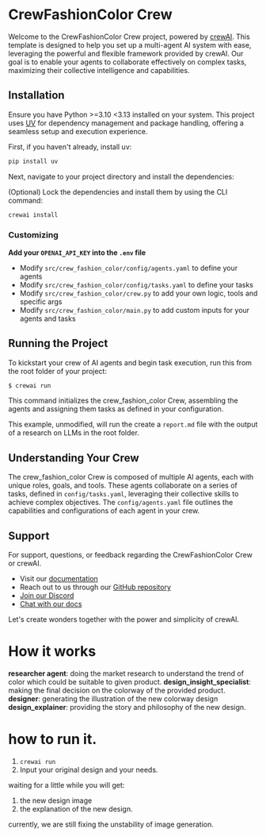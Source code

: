# CrewFashionColor Crew

Welcome to the CrewFashionColor Crew project, powered by [crewAI](https://crewai.com). This template is designed to help you set up a multi-agent AI system with ease, leveraging the powerful and flexible framework provided by crewAI. Our goal is to enable your agents to collaborate effectively on complex tasks, maximizing their collective intelligence and capabilities.

## Installation

Ensure you have Python >=3.10 <3.13 installed on your system. This project uses [UV](https://docs.astral.sh/uv/) for dependency management and package handling, offering a seamless setup and execution experience.

First, if you haven't already, install uv:

```bash
pip install uv
```

Next, navigate to your project directory and install the dependencies:

(Optional) Lock the dependencies and install them by using the CLI command:
```bash
crewai install
```
### Customizing

**Add your `OPENAI_API_KEY` into the `.env` file**

- Modify `src/crew_fashion_color/config/agents.yaml` to define your agents
- Modify `src/crew_fashion_color/config/tasks.yaml` to define your tasks
- Modify `src/crew_fashion_color/crew.py` to add your own logic, tools and specific args
- Modify `src/crew_fashion_color/main.py` to add custom inputs for your agents and tasks

## Running the Project

To kickstart your crew of AI agents and begin task execution, run this from the root folder of your project:

```bash
$ crewai run
```

This command initializes the crew_fashion_color Crew, assembling the agents and assigning them tasks as defined in your configuration.

This example, unmodified, will run the create a `report.md` file with the output of a research on LLMs in the root folder.

## Understanding Your Crew

The crew_fashion_color Crew is composed of multiple AI agents, each with unique roles, goals, and tools. These agents collaborate on a series of tasks, defined in `config/tasks.yaml`, leveraging their collective skills to achieve complex objectives. The `config/agents.yaml` file outlines the capabilities and configurations of each agent in your crew.

## Support

For support, questions, or feedback regarding the CrewFashionColor Crew or crewAI.
- Visit our [documentation](https://docs.crewai.com)
- Reach out to us through our [GitHub repository](https://github.com/joaomdmoura/crewai)
- [Join our Discord](https://discord.com/invite/X4JWnZnxPb)
- [Chat with our docs](https://chatg.pt/DWjSBZn)

Let's create wonders together with the power and simplicity of crewAI.


# How it works
**researcher agent**: doing the market research to understand the trend of color which could be suitable to given product. 
**design_insight_specialist**: making the final decision on the colorway of the provided product.   
**designer**: generating the illustration of the new colorway design  
**design_explainer**: providing the story and philosophy of the new design.

# how to run it. 
1. `crewai run`
2. Input your original design and your needs.   

waiting for a little while you will get:  
1. the new design image  
2. the explanation of the new design.


currently, we are still fixing the unstability of image generation.   
